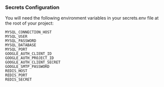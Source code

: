 ### Secrets Configuration

You will need the following environment variables in your secrets.env file at the root of your project:

```
MYSQL_CONNECTION_HOST
MYSQL_USER
MYSQL_PASSWORD
MYSQL_DATABASE
MYSQL_PORT
GOOGLE_AUTH_CLIENT_ID
GOOGLE_AUTH_PROJECT_ID
GOOGLE_AUTH_CLIENT_SECRET
GOOGLE_SMTP_PASSWORD
REDIS_HOST
REDIS_PORT
REDIS_SECRET
```
